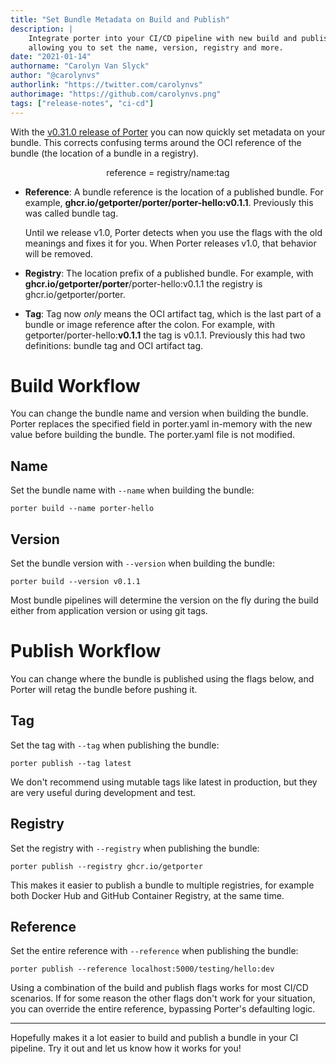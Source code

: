 ```yaml
---
title: "Set Bundle Metadata on Build and Publish"
description: |
    Integrate porter into your CI/CD pipeline with new build and publish flags
    allowing you to set the name, version, registry and more.
date: "2021-01-14"
authorname: "Carolyn Van Slyck"
author: "@carolynvs"
authorlink: "https://twitter.com/carolynvs"
authorimage: "https://github.com/carolynvs.png"
tags: ["release-notes", "ci-cd"]
---
```


With the [v0.31.0 release of Porter][v0.31.0] you can now quickly set metadata
on your bundle. This corrects confusing terms around the OCI reference of the
bundle (the location of a bundle in a registry).

<p align=center>reference = registry/name:tag</p>

* **Reference**: A bundle reference is the location of a published bundle. For
  example, **ghcr.<span>io</span>/getporter/porter/porter-hello:v0.1.1**.
  Previously this was called bundle tag.
  
  Until we release v1.0, Porter detects when you use the flags with the old
  meanings and fixes it for you. When Porter releases v1.0, that behavior will
  be removed.

* **Registry**: The location prefix of a published bundle. For example, with
  <strong>ghcr.<span>io</span>/getporter/porter</strong>/porter-hello:v0.1.1 the registry is
  ghcr.<span>io</span>/getporter/porter.

* **Tag**: Tag now _only_ means the OCI artifact tag, which is the last part of
  a bundle or image reference after the colon. For example, with
  getporter/porter-hello:<strong>v0.1.1</strong> the tag is v0.1.1. Previously this had two
  definitions: bundle tag and OCI artifact tag.

# Build Workflow

You can change the bundle name and version when building the bundle. Porter
replaces the specified field in porter.yaml in-memory with the new value before
building the bundle. The porter.yaml file is not modified.

## Name

Set the bundle name with `--name` when building the bundle:

```
porter build --name porter-hello
```

## Version

Set the bundle version with `--version` when building the bundle:

```
porter build --version v0.1.1
```

Most bundle pipelines will determine the version on the fly during the build
either from application version or using git tags.

# Publish Workflow

You can change where the bundle is published using the flags below, and Porter
will retag the bundle before pushing it.

## Tag

Set the tag with `--tag` when publishing the bundle:

```
porter publish --tag latest
```

We don't recommend using mutable tags like latest in production, but they are
very useful during development and test.

## Registry

Set the registry with `--registry` when publishing the bundle:

```
porter publish --registry ghcr.io/getporter
```

This makes it easier to publish a bundle to multiple registries, for example
both Docker Hub and GitHub Container Registry, at the same time.

## Reference

Set the entire reference with `--reference` when publishing the bundle:

```
porter publish --reference localhost:5000/testing/hello:dev
```

Using a combination of the build and publish flags works for most CI/CD
scenarios. If for some reason the other flags don't work for your situation, you
can override the entire reference, bypassing Porter's defaulting logic.

---

Hopefully makes it a lot easier to build and publish a bundle in your CI
pipeline. Try it out and let us know how it works for you!

[v0.31.0]: https://github.com/getporter/porter/releases/v0.31.0

